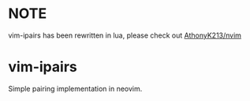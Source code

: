 # NOTE
vim-ipairs has been rewritten in lua, please check out [AthonyK213/nvim](https://github.com/AnthonyK213/nvim.git)

# vim-ipairs
Simple pairing implementation in neovim.
